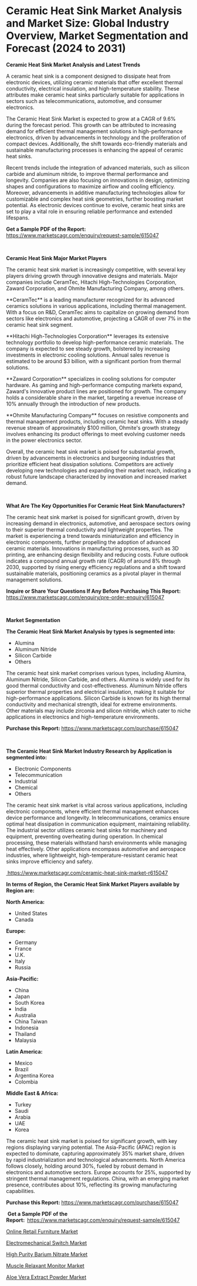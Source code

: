 <p><h1>Ceramic Heat Sink Market Analysis and Market Size: Global Industry Overview, Market Segmentation and Forecast (2024 to 2031)</h1></p><p><strong>Ceramic Heat Sink Market Analysis and Latest Trends</strong></p>
<p><p>A ceramic heat sink is a component designed to dissipate heat from electronic devices, utilizing ceramic materials that offer excellent thermal conductivity, electrical insulation, and high-temperature stability. These attributes make ceramic heat sinks particularly suitable for applications in sectors such as telecommunications, automotive, and consumer electronics.</p><p>The Ceramic Heat Sink Market is expected to grow at a CAGR of 9.6% during the forecast period. This growth can be attributed to increasing demand for efficient thermal management solutions in high-performance electronics, driven by advancements in technology and the proliferation of compact devices. Additionally, the shift towards eco-friendly materials and sustainable manufacturing processes is enhancing the appeal of ceramic heat sinks.</p><p>Recent trends include the integration of advanced materials, such as silicon carbide and aluminum nitride, to improve thermal performance and longevity. Companies are also focusing on innovations in design, optimizing shapes and configurations to maximize airflow and cooling efficiency. Moreover, advancements in additive manufacturing technologies allow for customizable and complex heat sink geometries, further boosting market potential. As electronic devices continue to evolve, ceramic heat sinks are set to play a vital role in ensuring reliable performance and extended lifespans.</p></p>
<p><strong>Get a Sample PDF of the Report:&nbsp;</strong> <a href="https://www.marketscagr.com/enquiry/request-sample/615047?utm_campaign=1177&utm_medium=2&utm_source=Github&utm_content=ia&utm_term=01102024&utm_id=ceramic-heat-sink">https://www.marketscagr.com/enquiry/request-sample/615047</a></p>
<p>&nbsp;</p>
<p><strong>Ceramic Heat Sink Major Market Players</strong></p>
<p><p>The ceramic heat sink market is increasingly competitive, with several key players driving growth through innovative designs and materials. Major companies include CeramTec, Hitachi High-Technologies Corporation, Zaward Corporation, and Ohmite Manufacturing Company, among others.</p><p>**CeramTec** is a leading manufacturer recognized for its advanced ceramics solutions in various applications, including thermal management. With a focus on R&D, CeramTec aims to capitalize on growing demand from sectors like electronics and automotive, projecting a CAGR of over 7% in the ceramic heat sink segment.</p><p>**Hitachi High-Technologies Corporation** leverages its extensive technology portfolio to develop high-performance ceramic materials. The company is expected to see steady growth, bolstered by increasing investments in electronic cooling solutions. Annual sales revenue is estimated to be around $3 billion, with a significant portion from thermal solutions.</p><p>**Zaward Corporation** specializes in cooling solutions for computer hardware. As gaming and high-performance computing markets expand, Zaward's innovative product lines are positioned for growth. The company holds a considerable share in the market, targeting a revenue increase of 10% annually through the introduction of new products.</p><p>**Ohmite Manufacturing Company** focuses on resistive components and thermal management products, including ceramic heat sinks. With a steady revenue stream of approximately $100 million, Ohmite's growth strategy involves enhancing its product offerings to meet evolving customer needs in the power electronics sector.</p><p>Overall, the ceramic heat sink market is poised for substantial growth, driven by advancements in electronics and burgeoning industries that prioritize efficient heat dissipation solutions. Competitors are actively developing new technologies and expanding their market reach, indicating a robust future landscape characterized by innovation and increased market demand.</p></p>
<p>&nbsp;</p>
<p><strong>What Are The Key Opportunities For Ceramic Heat Sink Manufacturers?</strong></p>
<p><p>The ceramic heat sink market is poised for significant growth, driven by increasing demand in electronics, automotive, and aerospace sectors owing to their superior thermal conductivity and lightweight properties. The market is experiencing a trend towards miniaturization and efficiency in electronic components, further propelling the adoption of advanced ceramic materials. Innovations in manufacturing processes, such as 3D printing, are enhancing design flexibility and reducing costs. Future outlook indicates a compound annual growth rate (CAGR) of around 8% through 2030, supported by rising energy efficiency regulations and a shift toward sustainable materials, positioning ceramics as a pivotal player in thermal management solutions.</p></p>
<p><strong>Inquire or Share Your Questions If Any Before Purchasing This Report:</strong> <a href="https://www.marketscagr.com/enquiry/pre-order-enquiry/615047?utm_campaign=1177&utm_medium=2&utm_source=Github&utm_content=ia&utm_term=01102024&utm_id=ceramic-heat-sink">https://www.marketscagr.com/enquiry/pre-order-enquiry/615047</a></p>
<p>&nbsp;</p>
<p><strong>Market Segmentation</strong></p>
<p><strong>The Ceramic Heat Sink Market Analysis by types is segmented into:</strong></p>
<p><ul><li>Alumina</li><li>Aluminum Nitride</li><li>Silicon Carbide</li><li>Others</li></ul></p>
<p><p>The ceramic heat sink market comprises various types, including Alumina, Aluminum Nitride, Silicon Carbide, and others. Alumina is widely used for its good thermal conductivity and cost-effectiveness. Aluminum Nitride offers superior thermal properties and electrical insulation, making it suitable for high-performance applications. Silicon Carbide is known for its high thermal conductivity and mechanical strength, ideal for extreme environments. Other materials may include zirconia and silicon nitride, which cater to niche applications in electronics and high-temperature environments.</p></p>
<p><strong>Purchase this Report:&nbsp;</strong><a href="https://www.marketscagr.com/purchase/615047?utm_campaign=1177&utm_medium=2&utm_source=Github&utm_content=ia&utm_term=01102024&utm_id=ceramic-heat-sink">https://www.marketscagr.com/purchase/615047</a></p>
<p>&nbsp;</p>
<p><strong>The Ceramic Heat Sink Market Industry Research by Application is segmented into:</strong></p>
<p><ul><li>Electronic Components</li><li>Telecommunication</li><li>Industrial</li><li>Chemical</li><li>Others</li></ul></p>
<p><p>The ceramic heat sink market is vital across various applications, including electronic components, where efficient thermal management enhances device performance and longevity. In telecommunications, ceramics ensure optimal heat dissipation in communication equipment, maintaining reliability. The industrial sector utilizes ceramic heat sinks for machinery and equipment, preventing overheating during operation. In chemical processing, these materials withstand harsh environments while managing heat effectively. Other applications encompass automotive and aerospace industries, where lightweight, high-temperature-resistant ceramic heat sinks improve efficiency and safety.</p></p>
<p><a href="https://www.marketscagr.com/ceramic-heat-sink-market-r615047?utm_campaign=1177&utm_medium=2&utm_source=Github&utm_content=ia&utm_term=01102024&utm_id=ceramic-heat-sink">&nbsp;https://www.marketscagr.com/ceramic-heat-sink-market-r615047</a></p>
<p><strong>In terms of Region, the Ceramic Heat Sink Market Players available by Region are:</strong></p>
<p>
    <p> <strong> North America: </strong>
        <ul>
            <li>United States</li>
            <li>Canada</li>
        </ul>
        </p> 
    <p> <strong> Europe: </strong>
        <ul>
            <li>Germany</li>
            <li>France</li>
            <li>U.K.</li>
            <li>Italy</li>
            <li>Russia</li>
        </ul>
        </p> 
    <p> <strong> Asia-Pacific: </strong>
        <ul>
            <li>China</li>
            <li>Japan</li>
            <li>South Korea</li>
            <li>India</li>
            <li>Australia</li>
            <li>China Taiwan</li>
            <li>Indonesia</li>
            <li>Thailand</li>
            <li>Malaysia</li>
        </ul>
        </p> 
    <p> <strong> Latin America: </strong>
        <ul>
            <li>Mexico</li>
            <li>Brazil</li>
            <li>Argentina Korea</li>
            <li>Colombia</li>
        </ul>
        </p> 
    <p> <strong> Middle East & Africa: </strong>
        <ul>
            <li>Turkey</li>
            <li>Saudi</li>
            <li>Arabia</li>
            <li>UAE</li>
            <li>Korea</li>
        </ul>
    </p>
    </p>
<p><p>The ceramic heat sink market is poised for significant growth, with key regions displaying varying potential. The Asia-Pacific (APAC) region is expected to dominate, capturing approximately 35% market share, driven by rapid industrialization and technological advancements. North America follows closely, holding around 30%, fueled by robust demand in electronics and automotive sectors. Europe accounts for 25%, supported by stringent thermal management regulations. China, with an emerging market presence, contributes about 10%, reflecting its growing manufacturing capabilities.</p></p>
<p><strong>Purchase this Report: </strong><a href="https://www.marketscagr.com/purchase/615047?utm_campaign=1177&utm_medium=2&utm_source=Github&utm_content=ia&utm_term=01102024&utm_id=ceramic-heat-sink">https://www.marketscagr.com/purchase/615047</a></p>
<p>&nbsp;<strong>Get a Sample PDF of the Report:&nbsp;&nbsp;</strong><a href="https://www.marketscagr.com/enquiry/request-sample/615047?utm_campaign=1177&utm_medium=2&utm_source=Github&utm_content=ia&utm_term=01102024&utm_id=ceramic-heat-sink">https://www.marketscagr.com/enquiry/request-sample/615047</a></p>
<p><strong></strong></p>
<p><p><a href="https://www.linkedin.com/pulse/global-online-retail-furniture-market-sector-types-applications-gckmc?utm_campaign=1177&utm_medium=2&utm_source=Github&utm_content=ia&utm_term=01102024&utm_id=ceramic-heat-sink">Online Retail Furniture Market</a></p><p><a href="https://issuu.com/reportprime-2/docs/electromechanical-switch-market-siz_124420183fb2dc?utm_campaign=1177&utm_medium=2&utm_source=Github&utm_content=ia&utm_term=01102024&utm_id=ceramic-heat-sink">Electromechanical Switch Market</a></p><p><a href="https://github.com/CliffMedina6/Market-Research-Report-List-6/blob/main/high-purity-barium-nitrate-market.md?utm_campaign=1177&utm_medium=2&utm_source=Github&utm_content=ia&utm_term=01102024&utm_id=ceramic-heat-sink">High Purity Barium Nitrate Market</a></p><p><a href="https://issuu.com/reportprime-2/docs/muscle-relaxant-monitor-market-size_0e07f415179fe0?utm_campaign=1177&utm_medium=2&utm_source=Github&utm_content=ia&utm_term=01102024&utm_id=ceramic-heat-sink">Muscle Relaxant Monitor Market</a></p><p><a href="https://www.linkedin.com/pulse/aloe-vera-extract-powder-industry-forecast-market-shifts-7ko2c?utm_campaign=1177&utm_medium=2&utm_source=Github&utm_content=ia&utm_term=01102024&utm_id=ceramic-heat-sink">Aloe Vera Extract Powder Market</a></p></p>